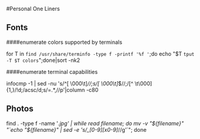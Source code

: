 #Personal One Liners

## Fonts

####enumerate colors supported by terminals

  for T in `find /usr/share/terminfo -type f -printf '%f '`;do echo "$T `tput -T $T colors`";done|sort -nk2


####enumerate terminal capabilities

  infocmp -1 | sed -nu 's/^[ \000\t]*//;s/[ \000\t]*$//;/[^ \t\000]\{1,\}/!d;/acsc/d;s/=.*,//p'|column -c80



## Photos

find . -type f -name '*.jpg' | while read filename; do mv -v "${filename}" "`echo "${filename}" | sed -e 's/_[0-9][x0-9]*//g'`"; done

